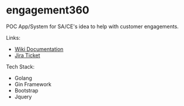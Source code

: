 # engagement360

POC App/System for SA/CE's idea to help with customer engagements.

Links:
* [Wiki Documentation](https://confluentinc.atlassian.net/wiki/spaces/SER/pages/890995935/Engagement+360+POC)
* [Jira Ticket](https://confluentinc.atlassian.net/browse/PS-233)

Tech Stack:

* Golang
* Gin Framework
* Bootstrap
* Jquery